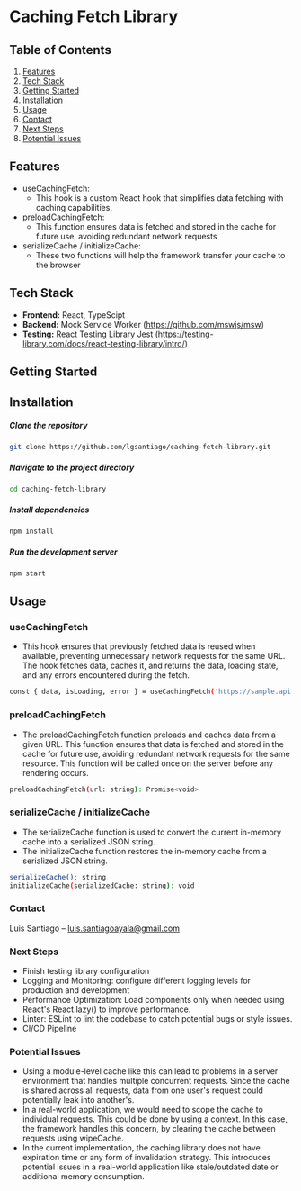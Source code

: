 # Caching Fetch Library

## Table of Contents

1. [Features](#features)
2. [Tech Stack](#tech-stack)
3. [Getting Started](#getting-started)
4. [Installation](#installation)
5. [Usage](#usage)
6. [Contact](#contact)
7. [Next Steps](#next-steps)
8. [Potential Issues](#potential-issues)

## Features

- useCachingFetch:
  - This hook is a custom React hook that simplifies data fetching with caching capabilities.
- preloadCachingFetch:
  - This function ensures data is fetched and stored in the cache for future use, avoiding redundant network requests
- serializeCache / initializeCache:
  - These two functions will help the framework transfer your cache to the browser

## Tech Stack

- **Frontend:** React, TypeScipt
- **Backend:** Mock Service Worker (https://github.com/mswjs/msw)
- **Testing:** React Testing Library Jest (https://testing-library.com/docs/react-testing-library/intro/)

## Getting Started

## Installation

##### Clone the repository

```bash
git clone https://github.com/lgsantiago/caching-fetch-library.git
```

##### Navigate to the project directory

```bash
cd caching-fetch-library
```

##### Install dependencies

```bash
npm install
```

##### Run the development server

```bash
npm start
```

## Usage

### useCachingFetch

- This hook ensures that previously fetched data is reused when available, preventing unnecessary network requests for the same URL. The hook fetches data, caches it, and returns the data, loading state, and any errors encountered during the fetch.

```bash
const { data, isLoading, error } = useCachingFetch('https://sample.api.com/data');
```

### preloadCachingFetch

- The preloadCachingFetch function preloads and caches data from a given URL. This function ensures that data is fetched and stored in the cache for future use, avoiding redundant network requests for the same resource. This function will be called once on the server before any rendering occurs.

```bash
preloadCachingFetch(url: string): Promise<void>
```

### serializeCache / initializeCache

- The serializeCache function is used to convert the current in-memory cache into a serialized JSON string.
- The initializeCache function restores the in-memory cache from a serialized JSON string.

```bash
serializeCache(): string
initializeCache(serializedCache: string): void
```

### Contact

Luis Santiago – luis.santiagoayala@gmail.com

### Next Steps

- Finish testing library configuration
- Logging and Monitoring: configure different logging levels for production and development
- Performance Optimization: Load components only when needed using React's React.lazy() to improve performance.
- Linter: ESLint to lint the codebase to catch potential bugs or style issues.
- CI/CD Pipeline

### Potential Issues

- Using a module-level cache like this can lead to problems in a server environment that handles multiple concurrent requests. Since the cache is shared across all requests, data from one user's request could potentially leak into another's.
- In a real-world application, we would need to scope the cache to individual requests. This could be done by using a context. In this case, the framework handles this concern, by clearing the cache between requests using wipeCache.
- In the current implementation, the caching library does not have expiration time or any form of invalidation strategy. This introduces potential issues in a real-world application like stale/outdated date or additional memory consumption.
